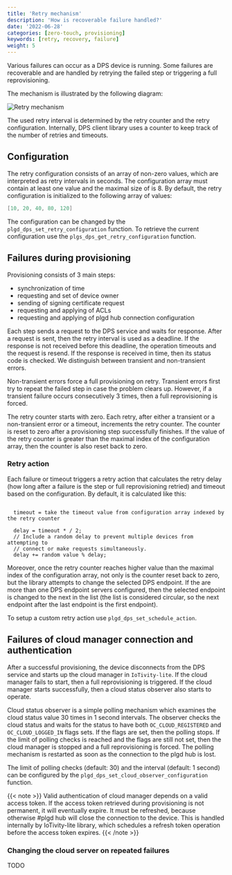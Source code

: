 ```yaml
---
title: 'Retry mechanism'
description: 'How is recoverable failure handled?'
date: '2022-06-28'
categories: [zero-touch, provisioning]
keywords: [retry, recovery, failure]
weight: 5
---
```


Various failures can occur as a DPS device is running. Some failures are recoverable and are handled by retrying the failed step or triggering a full reprovisioning.

The mechanism is illustrated by the following diagram:

![Retry mechanism](/docs/services/device-provisioning-service/static/retry-mechanism.drawio.svg)

The used retry interval is determined by the retry counter and the retry configuration. Internally, DPS client library uses a counter to keep track of the number of retries and timeouts.

## Configuration

The retry configuration consists of an array of non-zero values, which are interpreted as retry intervals in seconds. The configuration array must contain at least one value and the maximal size of is 8. By default, the retry configuration is initialized to the following array of values:

```C
[10, 20, 40, 80, 120]
```

The configuration can be changed by the `plgd_dps_set_retry_configuration` function. To retrieve the current configuration use the `plgs_dps_get_retry_configuration` function.

## Failures during provisioning

Provisioning consists of 3 main steps:

* synchronization of time
* requesting and set of device owner
* sending of signing certificate request
* requesting and applying of ACLs
* requesting and applying of plgd hub connection configuration

Each step sends a request to the DPS service and waits for response. After a request is sent, then the retry interval is used as a deadline. If the response is not received before this deadline, the operation timeouts and the request is resend. If the response is received in time, then its status code is checked. We distinguish between transient and non-transient errors.

Non-transient errors force a full provisioning on retry. Transient errors first try to repeat the failed step in case the problem clears up. However, if a transient failure occurs consecutively 3 times, then a full reprovisioning is forced.

The retry counter starts with zero. Each retry, after either a transient or a non-transient error or a timeout, increments the retry counter. The counter is reset to zero after a provisioning step successfully finishes. If the value of the retry counter is greater than the maximal index of the configuration array, then the counter is also reset back to zero.

### Retry action

Each failure or timeout triggers a retry action that calculates the retry delay (how long after a failure is the step or full reprovisioning retried) and timeout based on the configuration. By default, it is calculated like this:

```pseudocode

  timeout = take the timeout value from configuration array indexed by the retry counter

  delay = timeout * / 2;
  // Include a random delay to prevent multiple devices from attempting to
  // connect or make requests simultaneously.
  delay += random value % delay;

```

Moreover, once the retry counter reaches higher value than the maximal index of the configuration array, not only is the counter reset back to zero, but the library attempts to change the selected DPS endpoint. If the are more than one DPS endpoint servers configured, then the selected endpoint is changed to the next in the list (the list is considered circular, so the next endpoint after the last endpoint is the first endpoint).

To setup a custom retry action use `plgd_dps_set_schedule_action`.

## Failures of cloud manager connection and authentication

After a successful provisioning, the device disconnects from the DPS service and starts up the cloud manager in `IoTivity-lite`. If the cloud manager fails to start, then a full reprovisioning is triggered. If the cloud manager starts successfully, then a cloud status observer also starts to operate.

Cloud status observer is a simple polling mechanism which examines the cloud status value 30 times in 1 second intervals. The observer checks the cloud status and waits for the status to have both `OC_CLOUD_REGISTERED` and `OC_CLOUD_LOGGED_IN` flags sets. If the flags are set, then the polling stops. If the limit of polling checks is reached and the flags are still not set, then the cloud manager is stopped and a full reprovisioning is forced. The polling mechanism is restarted as soon as the connection to the plgd hub is lost.

The limit of polling checks (default: 30) and the interval (default: 1 second) can be configured by the `plgd_dps_set_cloud_observer_configuration` function.

{{< note >}}
Valid authentication of cloud manager depends on a valid access token. If the access token retrieved during provisioning is not permanent, it will eventually expire. It must be refreshed, because otherwise #plgd hub will close the connection to the device. This is handled internally by IoTivity-lite library, which schedules a refresh token operation before the access token expires.
{{< /note >}}

### Changing the cloud server on repeated failures

TODO

